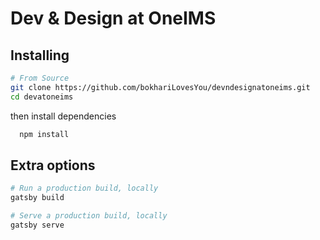 # Dev & Design at OneIMS

## Installing

```bash
# From Source
git clone https://github.com/bokhariLovesYou/devndesignatoneims.git
cd devatoneims
```

then install dependencies

```bash
  npm install
```

## Extra options

```bash
# Run a production build, locally
gatsby build

# Serve a production build, locally
gatsby serve
```
